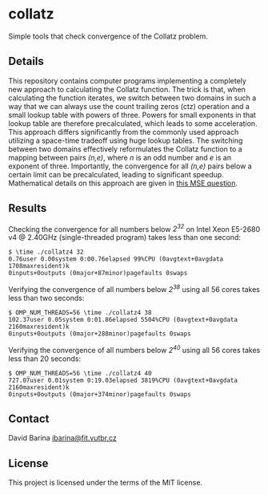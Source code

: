 # collatz
Simple tools that check convergence of the Collatz problem.

## Details

This repository contains computer programs implementing a completely new approach to calculating the Collatz function.
The trick is that, when calculating the function iterates, we switch between two domains in such a way that we can always use the count trailing zeros (ctz) operation and a small lookup table with powers of three.
Powers for small exponents in that lookup table are therefore precalculated, which leads to some acceleration.
This approach differs significantly from the commonly used approach utilizing a space-time tradeoff using huge lookup tables.
The switching between two domains effectively reformulates the Collatz function to a mapping between pairs *(n,e)*, where *n* is an odd number and *e* is an exponent of three.
Importantly, the convergence for all *(n,e)* pairs below a certain limit can be precalculated, leading to significant speedup. Mathematical details on this approach are given in [this MSE question]( https://math.stackexchange.com/questions/3311547/alternative-formulation-of-the-collatz-problem).

## Results

Checking the convergence for all numbers below *2<sup>32</sup>* on Intel Xeon E5-2680 v4 @ 2.40GHz (single-threaded program) takes less than one second:

    $ \time ./collatz4 32
    0.76user 0.00system 0:00.76elapsed 99%CPU (0avgtext+0avgdata 1708maxresident)k
    0inputs+0outputs (0major+87minor)pagefaults 0swaps

Verifying the convergence of all numbers below *2<sup>38</sup>* using all 56 cores takes less than two seconds:

    $ OMP_NUM_THREADS=56 \time ./collatz4 38
    102.37user 0.05system 0:01.86elapsed 5504%CPU (0avgtext+0avgdata 2160maxresident)k
    0inputs+0outputs (0major+288minor)pagefaults 0swaps

Verifying the convergence of all numbers below *2<sup>40</sup>* using all 56 cores takes less than 20 seconds:

    $ OMP_NUM_THREADS=56 \time ./collatz4 40
    727.07user 0.01system 0:19.03elapsed 3819%CPU (0avgtext+0avgdata 2160maxresident)k
    0inputs+0outputs (0major+374minor)pagefaults 0swaps

## Contact
David Barina <ibarina@fit.vutbr.cz>

## License
This project is licensed under the terms of the MIT license.

